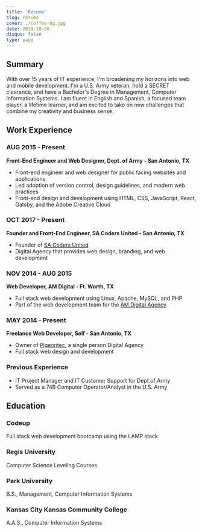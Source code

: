 ```yaml
---
title: 'Resume'
slug: resume
cover: ./coffee-bg.jpg
date: 2019-10-20
disqus: false
type: page
---
```


## Summary

With over 15 years of IT experience, I'm broadening my horizons into web and mobile development. I'm a U.S. Army veteran, hold a SECRET clearance, and have a Bachelor's Degree in Management, Computer Information Systems. I am fluent in English and Spanish, a focused team player, a lifetime learner, and am excited to take on new challenges that combine my creativity and business sense.

## Work Experience

### AUG 2015 - Present

**Front-End Engineer and Web Designer, Dept. of Army - San Antonio, TX**

- Front-end engineer and web designer for public facing websites and applications
- Led adoption of version control, design guidelines, and modern web practices
- Front-end design and development using HTML, CSS, JavaScript, React, Gatsby, and the Adobe Creative Cloud

### OCT 2017 - Present

**Founder and Front-End Engineer, SA Coders United - San Antonio, TX**

- Founder of [SA Coders United](https://sacodersunited.com/)
- Digital Agency that provides web design, branding, and web development


### NOV 2014 - AUG 2015

**Web Developer, AM Digital - Ft. Worth, TX**

- Full stack web development using Linux, Apache, MySQL, and PHP
- Part of the web development team for the [AM Digital Agency][amwebsite]

### MAY 2014 - Present

**Freelance Web Developer, Self - San Antonio, TX**

- Owner of [Pigeontec][pigeontec], a single person Digital Agency
- Full stack web design and development

### Previous Experience

- IT Project Manager and IT Customer Support for Dept.of Army
- Served as a 74B Computer Operator/Analyst in the U.S. Army

## Education

### Codeup

Full stack web development bootcamp using the LAMP stack

### Regis University

Computer Science Leveling Courses

### Park University

B.S., Management, Computer Information Systems

### Kansas City Kansas Community College

A.A.S., Computer Information Systems

[pigeontec]: http://pigeontec.com
[community-helpers]: http://community-helpers.com/
[react-blog]: http://frankpigeon.com
[david-portillo]: http://davidportillotenor.com/
[sean-dorr]: http://seandorr.com/
[amwebsite]: http://am.digital/
